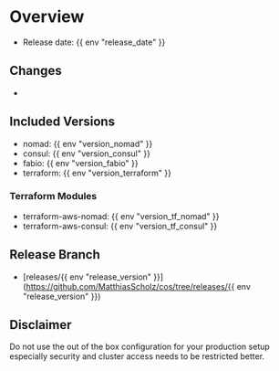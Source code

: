 # Overview

- Release date: {{ env "release_date" }}

## Changes

- 

## Included Versions

- nomad: {{ env "version_nomad" }}
- consul: {{ env "version_consul" }}
- fabio: {{ env "version_fabio" }}
- terraform: {{ env "version_terraform" }}

### Terraform Modules

- terraform-aws-nomad: {{ env "version_tf_nomad" }}
- terraform-aws-consul: {{ env "version_tf_consul" }}

## Release Branch

- [releases/{{ env "release_version" }}](https://github.com/MatthiasScholz/cos/tree/releases/{{ env "release_version" }})

## Disclaimer

Do not use the out of the box configuration for your production setup
especially security and cluster access needs to be restricted better.
